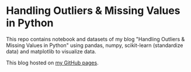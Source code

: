 # Handling Outliers & Missing Values in Python

This repo contains notebook and datasets of my blog "Handling Outliers &amp; Missing Values in Python" using pandas, numpy, scikit-learn (standardize data) and matplotlib to visualize data.

This blog hosted on [my GitHub pages](https://mohammad-agus.github.io/).
